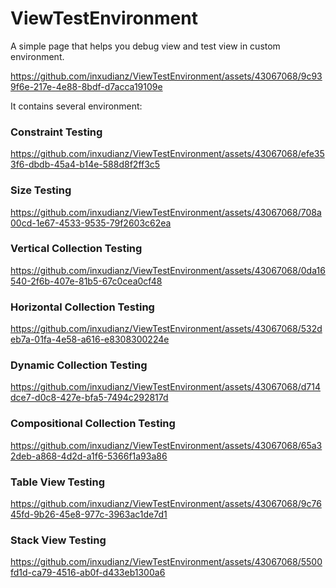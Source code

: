 # ViewTestEnvironment

A simple page that helps you debug view and test view in custom environment.

https://github.com/inxudianz/ViewTestEnvironment/assets/43067068/9c939f6e-217e-4e88-8bdf-d7acca19109e


It contains several environment:

### Constraint Testing

https://github.com/inxudianz/ViewTestEnvironment/assets/43067068/efe353f6-dbdb-45a4-b14e-588d8f2ff3c5

### Size Testing

https://github.com/inxudianz/ViewTestEnvironment/assets/43067068/708a00cd-1e67-4533-9535-79f2603c62ea

### Vertical Collection Testing

https://github.com/inxudianz/ViewTestEnvironment/assets/43067068/0da16540-2f6b-407e-81b5-67c0cea0cf48

### Horizontal Collection Testing

https://github.com/inxudianz/ViewTestEnvironment/assets/43067068/532deb7a-01fa-4e58-a616-e8308300224e

### Dynamic Collection Testing

https://github.com/inxudianz/ViewTestEnvironment/assets/43067068/d714dce7-d0c8-427e-bfa5-7494c292817d

### Compositional Collection Testing

https://github.com/inxudianz/ViewTestEnvironment/assets/43067068/65a32deb-a868-4d2d-a1f6-5366f1a93a86

### Table View Testing

https://github.com/inxudianz/ViewTestEnvironment/assets/43067068/9c7645fd-9b26-45e8-977c-3963ac1de7d1

### Stack View Testing

https://github.com/inxudianz/ViewTestEnvironment/assets/43067068/5500fd1d-ca79-4516-ab0f-d433eb1300a6
